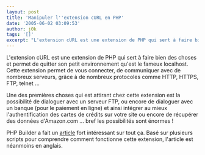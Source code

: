 ```yaml
---
layout: post
title: 'Manipuler l''extension cURL en PHP'
date: '2005-06-02 03:09:53'
author: j0k
tags: '[]'
excerpt: "L'extension cURL est une extension de PHP qui sert à faire bien des choses et permet de quitter son petit environnement qu'est le fameux localhost. Cette extension permet de vous connecter, de communiquer avec de nombreux serveurs, grâce à de nombreux protocoles comme HTTP, HTTPS, FTP, telnet ...     \nUne des premières choses qui est attirant chez cette extension      …"
---
```


L'extension cURL est une extension de PHP qui sert à faire bien des choses et permet de quitter son petit environnement qu'est le fameux localhost. Cette extension permet de vous connecter, de communiquer avec de nombreux serveurs, grâce à de nombreux protocoles comme HTTP, HTTPS, FTP, telnet ...

Une des premières choses qui est attirant chez cette extension est la possibilité de dialoguer avec un serveur FTP, ou encore de dialoguer avec un banque (pour le paiement en ligne) et ainsi intégrer au mieux l'authentification des cartes de crédits sur votre site ou encore de récupérer des données d'Amazon.com ... bref les possibilités sont énormes !

PHP Builder a fait un [article](http://www.phpbuilder.com/columns/ian_gilfillan20050525.php3) fort intéressant sur tout ça. Basé sur plusieurs scripts pour comprendre comment fonctionne cette extension, l'article est néanmoins en anglais.
